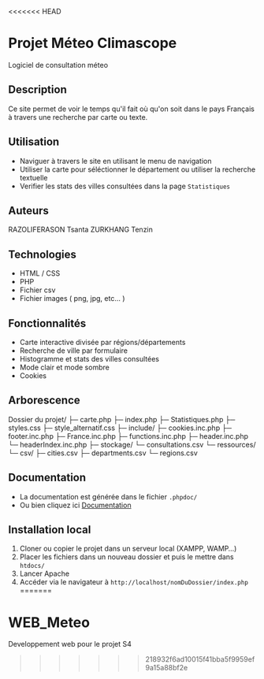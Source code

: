 <<<<<<< HEAD
# Projet Méteo Climascope
Logiciel de consultation méteo

## Description
Ce site permet de voir le temps qu'il fait où qu'on soit dans le pays Français à travers une recherche par carte ou texte.

## Utilisation
- Naviguer à travers le site en utilisant le menu de navigation
- Utiliser la carte pour séléctionner le département ou utiliser la recherche textuelle
- Verifier les stats des villes consultées dans la page `Statistiques`

## Auteurs
RAZOLIFERASON Tsanta
ZURKHANG Tenzin

## Technologies
- HTML / CSS
- PHP
- Fichier csv
- Fichier images ( png, jpg, etc... )

## Fonctionnalités
- Carte interactive divisée par régions/départements
- Recherche de ville par formulaire
- Histogramme et stats des villes consultées
- Mode clair et mode sombre
- Cookies

## Arborescence
Dossier du projet/
├─ carte.php
├─ index.php
├─ Statistiques.php
├─ styles.css
├─ style_alternatif.css
├─ include/
    ├─ cookies.inc.php
    ├─ footer.inc.php
    ├─ France.inc.php
    ├─ functions.inc.php
    ├─ header.inc.php
    └─ headerIndex.inc.php
├─ stockage/
    └─ consultations.csv
└─ ressources/
    └─ csv/
        ├─ cities.csv
        ├─ departments.csv
        └─ regions.csv
    
## Documentation
- La documentation est générée dans le fichier `.phpdoc/`
- Ou bien cliquez ici [Documentation](https://razoliferason.alwaysdata.net/.phpdoc/build/index.html)


## Installation local
1. Cloner ou copier le projet dans un serveur local (XAMPP, WAMP…)
2. Placer les fichiers dans un nouveau dossier et puis le mettre dans `htdocs/`
3. Lancer Apache
4. Accéder via le navigateur à `http://localhost/nomDuDossier/index.php`
=======
# WEB_Meteo
Developpement web pour le projet S4
>>>>>>> 218932f6ad10015f41bba5f9959ef9a15a88bf2e
